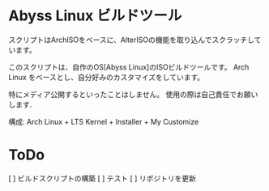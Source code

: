 # Abyss Linux ビルドツール

スクリプトはArchISOをベースに、AlterISOの機能を取り込んでスクラッチしています。

このスクリプトは、自作のOS[Abyss Linux]のISOビルドツールです。
Arch Linux をベースとし、自分好みのカスタマイズをしています。

特にメディア公開するといったことはしません。
使用の際は自己責任でお願いします.


構成:
Arch Linux + LTS Kernel + Installer + My Customize


# ToDo
[ ] ビルドスクリプトの構築
[ ] テスト
[ ] リポジトリを更新
